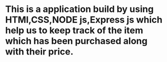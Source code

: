 # This is a application build by using HTMl,CSS,NODE js,Express js which help us to keep track of the item which has been purchased along with their price.
